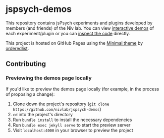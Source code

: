 # jspsych-demos

This repository contains jsPsych experiments and plugins developed by members (and friends) of the Niv lab. You can view [interactive demos](https://nivlab.github.io/jspsych-demos/) of each experiment/plugin or you can [inspect the code](https://github.com/nivlab/jspsych-demos/tree/main/tasks) directly. 

This project is hosted on GitHub Pages using the [Minimal theme](https://github.com/pages-themes/minimal) by [orderedlist](https://github.com/orderedlist).

## Contributing

### Previewing the demos page locally

If you'd like to preview the demos page locally (for example, in the process of proposing a change):

1. Clone down the project's repository (`git clone https://github.com/nivlab/jspsych-demos`)
2. `cd` into the project's directory
3. Run `bundle install` to install the necessary dependencies
4. Run `bundle exec jekyll serve` to start the preview server
5. Visit `localhost:4000` in your browser to preview the project
